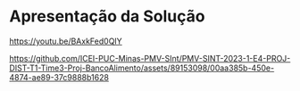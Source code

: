 # Apresentação da Solução

https://youtu.be/BAxkFed0QIY

https://github.com/ICEI-PUC-Minas-PMV-SInt/PMV-SINT-2023-1-E4-PROJ-DIST-T1-Time3-Proj-BancoAlimento/assets/89153098/00aa385b-450e-4874-ae89-37c9888b1628
